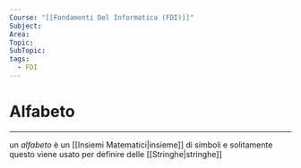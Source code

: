 ```yaml
---
Course: "[[Fondamenti Del Informatica (FDI)]]"
Subject: 
Area: 
Topic: 
SubTopic: 
tags:
  - FDI
---
```


# Alfabeto
---
un _alfabeto_ è un [[Insiemi Matematici|insieme]] di simboli e solitamente questo viene usato per definire delle [[Stringhe|stringhe]] 
